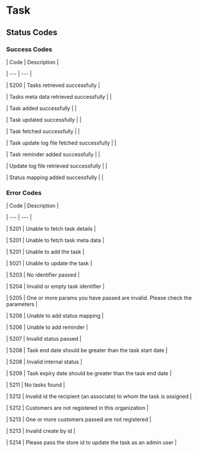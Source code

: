 # Task

## Status Codes

### Success Codes

| Code | Description |

| --- | --- |

| 5200 | Tasks retrieved successfully |

| Tasks meta data retrieved successfully |  |

| Task added successfully |  |

| Task updated successfully |  |

| Task fetched successfully |  |

| Task update log file fetched successfully |  |

| Task reminder added successfully |  |

| Update log file retrieved successfully |  |

| Status mapping added successfully |  |



### Error Codes

| Code | Description |

| --- | --- |

| 5201 | Unable to fetch task details |

| 5201 | Unable to fetch task meta data |

| 5201 | Unable to add the task |

| 5021 | Unable to update the task |

| 5203 | No identifier passed |

| 5204 | Invalid or empty task identifier |

| 5205 | One or more params you have passed are invalid. Please check the parameters |

| 5206 | Unable to add status mapping |

| 5206 | Unable to add reminder |

| 5207 | Invalid status passed |

| 5208 | Task end date should be greater than the task start date |

| 5208 | Invalid internal status |

| 5209 | Task expiry date should be greater than the task end date |

| 5211 | No tasks found |

| 5212 | Invalid id the recipient (an associate) to whom the task is assigned |

| 5212 | Customers are not registered in this organization |

| 5213 | One or more customers passed are not registered |

| 5213 | Invalid create by id |

| 5214 | Please pass the store id to update the task as an admin user |

